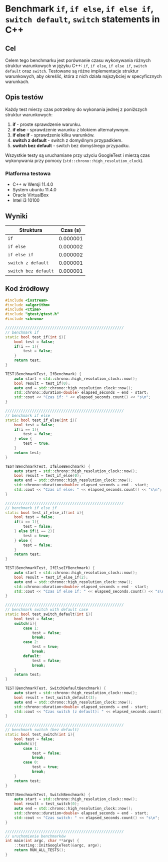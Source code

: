 # Benchmark `if`, `if else`, `if else if`, `switch default`, `switch` statements in C++

## Cel
Celem tego benchmarku jest porównanie czasu wykonywania różnych struktur warunkowych w języku C++: `if`, `if else`, `if else if`, `switch default` oraz `switch`. Testowane są różne implementacje struktur warunkowych, aby określić, która z nich działa najszybciej w specyficznych warunkach.

## Opis testów
Każdy test mierzy czas potrzebny do wykonania jednej z poniższych struktur warunkowych:
1. **if** - proste sprawdzenie warunku.
2. **if else** - sprawdzenie warunku z blokiem alternatywnym.
3. **if else if** - sprawdzenie kilku warunków.
4. **switch z default** - switch z domyślnym przypadkiem.
5. **switch bez default** - switch bez domyślnego przypadku.

Wszystkie testy są uruchamiane przy użyciu GoogleTest i mierzą czas wykonywania przy pomocy (`std::chrono::high_resolution_clock`).

### Platforma testowa
- C++ w Wersji 11.4.0
- System ubuntu 11.4.0
- Oracle VirtualBox
- Intel i3 10100

## Wyniki

| Struktura            | Czas (s) |
|----------------------|----------|
| `if`                 | 0.000001 |
| `if else`            | 0.000002 |
| `if else if`         | 0.000002 |
| `switch z default`   | 0.000001 |
| `switch bez default` | 0.000001 |

## Kod źródłowy

```cpp
#include <iostream>
#include <algorithm>
#include <ctime>
#include "gtest/gtest.h"
#include <chrono>

/////////////////////////////////////////////////////
// benchmark if
static bool test_if(int i){
    bool test = false;
    if(i == 1){
        test = false;
    }
    return test;
}

TEST(BenchmarkTest, IfBenchmark) {
    auto start = std::chrono::high_resolution_clock::now();
    bool result = test_if(0);
    auto end = std::chrono::high_resolution_clock::now();
    std::chrono::duration<double> elapsed_seconds = end - start;
    std::cout << "Czas if: " << elapsed_seconds.count() << "s\n";
}

/////////////////////////////////////////////////////
// benchmark if else
static bool test_if_else(int i){
    bool test = false;
    if(i == 1){
        test = false;
    } else {
        test = true;
    }
    return test;
}

TEST(BenchmarkTest, IfElseBenchmark) {
    auto start = std::chrono::high_resolution_clock::now();
    bool result = test_if_else(0);
    auto end = std::chrono::high_resolution_clock::now();
    std::chrono::duration<double> elapsed_seconds = end - start;
    std::cout << "Czas if else: " << elapsed_seconds.count() << "s\n";
}

/////////////////////////////////////////////////////
// benchmark if else if
static bool test_if_else_if(int i){
    bool test = false;
    if(i == 1){
        test = false;
    } else if(i == 2){
        test = true;
    } else {
        test = false;
    }
    return test;
}

TEST(BenchmarkTest, IfElseIfBenchmark) {
    auto start = std::chrono::high_resolution_clock::now();
    bool result = test_if_else_if(2);
    auto end = std::chrono::high_resolution_clock::now();
    std::chrono::duration<double> elapsed_seconds = end - start;
    std::cout << "Czas if else if: " << elapsed_seconds.count() << "s\n";
}

/////////////////////////////////////////////////////
// benchmark switch with default case
static bool test_switch_default(int i){
    bool test = false;
    switch(i){
        case 1:
            test = false;
            break;
        case 2:
            test = true;
            break;
        default:
            test = false;
            break;
    }
    return test;
}

TEST(BenchmarkTest, SwitchDefaultBenchmark) {
    auto start = std::chrono::high_resolution_clock::now();
    bool result = test_switch_default(3);
    auto end = std::chrono::high_resolution_clock::now();
    std::chrono::duration<double> elapsed_seconds = end - start;
    std::cout << "Czas switch (z default): " << elapsed_seconds.count() << "s\n";
}

/////////////////////////////////////////////////////
// benchmark switch (bez default)
static bool test_switch(int i){
    bool test = false;
    switch(i){
        case 1:
            test = false;
            break;
        case 0:
            test = true;
            break;
    }
    return test;
}

TEST(BenchmarkTest, SwitchBenchmark) {
    auto start = std::chrono::high_resolution_clock::now();
    bool result = test_switch(0);
    auto end = std::chrono::high_resolution_clock::now();
    std::chrono::duration<double> elapsed_seconds = end - start;
    std::cout << "Czas switch: " << elapsed_seconds.count() << "s\n";
}

/////////////////////////////////////////////////////
// uruchomienie benchmarków
int main(int argc, char **argv) {
    ::testing::InitGoogleTest(&argc, argv);
    return RUN_ALL_TESTS();
}
